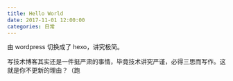 ```yaml
---
title: Hello World
date: 2017-11-01 12:00:00
categories: 日常
---
```


由 wordpress 切换成了 hexo，讲究极简。

写技术博客其实还是一件挺严肃的事情，毕竟技术讲究严谨，必得三思而写作。这就是你不更新的理由？（跑
